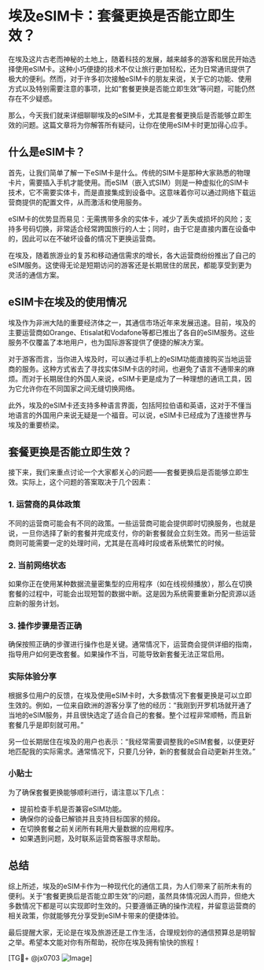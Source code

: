 # 埃及eSIM卡：套餐更换是否能立即生效？

在埃及这片古老而神秘的土地上，随着科技的发展，越来越多的游客和居民开始选择使用eSIM卡。这种小巧便捷的技术不仅让旅行更加轻松，还为日常通讯提供了极大的便利。然而，对于许多初次接触eSIM卡的朋友来说，关于它的功能、使用方式以及特别需要注意的事项，比如“套餐更换是否能立即生效”等问题，可能仍然存在不少疑惑。

那么，今天我们就来详细聊聊埃及的eSIM卡，尤其是套餐更换后是否能够立即生效的问题。这篇文章将为你解答所有疑问，让你在使用eSIM卡时更加得心应手。

## 什么是eSIM卡？

首先，让我们简单了解一下eSIM卡是什么。传统的SIM卡是那种大家熟悉的物理卡片，需要插入手机才能使用。而eSIM（嵌入式SIM）则是一种虚拟化的SIM卡技术，它不需要实体卡，而是直接集成到设备中。这意味着你可以通过网络下载运营商提供的配置文件，从而激活和使用服务。

eSIM卡的优势显而易见：无需携带多余的实体卡，减少了丢失或损坏的风险；支持多号码切换，非常适合经常跨国旅行的人士；同时，由于它是直接内置在设备中的，因此可以在不破坏设备的情况下更换运营商。

在埃及，随着旅游业的复苏和移动通信需求的增长，各大运营商纷纷推出了自己的eSIM服务。这使得无论是短期访问的游客还是长期居住的居民，都能享受到更为灵活的通信方案。

## eSIM卡在埃及的使用情况

埃及作为非洲大陆的重要经济体之一，其通信市场近年来发展迅速。目前，埃及的主要运营商如Orange、Etisalat和Vodafone等都已推出了各自的eSIM服务。这些服务不仅覆盖了本地用户，也为国际游客提供了便捷的解决方案。

对于游客而言，当你进入埃及时，可以通过手机上的eSIM功能直接购买当地运营商的服务。这种方式省去了寻找实体SIM卡店的时间，也避免了语言不通带来的麻烦。而对于长期居住的外国人来说，eSIM卡更是成为了一种理想的通讯工具，因为它允许你在不同国家之间无缝切换网络。

此外，埃及的eSIM卡还支持多种语言界面，包括阿拉伯语和英语，这对于不懂当地语言的外国用户来说无疑是一个福音。可以说，eSIM卡已经成为了连接世界与埃及的重要桥梁。

## 套餐更换是否能立即生效？

接下来，我们来重点讨论一个大家都关心的问题——套餐更换后是否能够立即生效。实际上，这个问题的答案取决于几个因素：

### 1. **运营商的具体政策**
不同的运营商可能会有不同的政策。一些运营商可能会提供即时切换服务，也就是说，一旦你选择了新的套餐并完成支付，你的新套餐就会立刻生效。而另一些运营商则可能需要一定的处理时间，尤其是在高峰时段或者系统繁忙的时候。

### 2. **当前网络状态**
如果你正在使用某种数据流量密集型的应用程序（如在线视频播放），那么在切换套餐的过程中，可能会出现短暂的数据中断。这是因为系统需要重新分配资源以适应新的服务计划。

### 3. **操作步骤是否正确**
确保按照正确的步骤进行操作也是关键。通常情况下，运营商会提供详细的指南，指导用户如何更改套餐。如果操作不当，可能导致新套餐无法正常启用。

### 实际体验分享
根据多位用户的反馈，在埃及使用eSIM卡时，大多数情况下套餐更换是可以立即生效的。例如，一位来自欧洲的游客分享了他的经历：“我刚到开罗机场就开通了当地的eSIM服务，并且很快选定了适合自己的套餐。整个过程非常顺畅，而且新套餐几乎是即刻就可用。”

另一位长期居住在埃及的用户也表示：“我经常需要调整我的eSIM套餐，以便更好地匹配我的实际需求。通常情况下，只要几分钟，新的套餐就会自动更新并生效。”

### 小贴士
为了确保套餐更换能够顺利进行，请注意以下几点：
- 提前检查手机是否兼容eSIM功能。
- 确保你的设备已解锁并且支持目标国家的频段。
- 在切换套餐之前关闭所有耗用大量数据的应用程序。
- 如果遇到问题，及时联系运营商客服寻求帮助。

## 总结

综上所述，埃及的eSIM卡作为一种现代化的通信工具，为人们带来了前所未有的便利。关于“套餐更换后是否能立即生效”的问题，虽然具体情况因人而异，但绝大多数情况下都是可以实现即时生效的。只要遵循正确的操作流程，并留意运营商的相关政策，你就能够充分享受到eSIM卡带来的便捷体验。

最后提醒大家，无论是在埃及旅游还是工作生活，合理规划你的通信预算总是明智之举。希望本文能对你有所帮助，祝你在埃及拥有愉快的旅程！

[TG💪+ @jx0703 ![Image](https://github.com/user-attachments/assets/dbca1d08-cadb-493c-b0ec-ad6f7a83f270)]